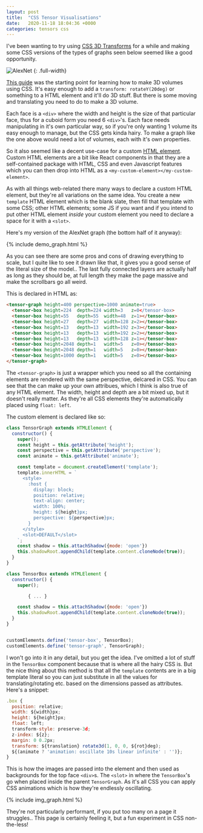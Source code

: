 ```yaml
---
layout: post
title:  "CSS Tensor Visualisations"
date:   2020-11-18 18:04:36 +0000
categories: tensors css
---
```


I've been wanting to try using [CSS 3D Transforms](https://www.w3schools.com/css/css3_3dtransforms.asp) for a while and making some CSS versions of the types of graphs seen below seemed like a good opportunity.

![AlexNet](https://miro.medium.com/max/700/1*qyc21qM0oxWEuRaj-XJKcw.png)
{: .full-width}

[This guide](https://3dtransforms.desandro.com/) was the starting point for learning how to make 3D volumes using CSS. It's easy enough to add a `transform: rotateY(20deg)` or something to a HTML element and it'll do 3D stuff. But there is some moving and translating you need to do to make a 3D volume.

Each face is a `<div>` where the width and height is the size of that particular face, thus for a cuboid form you need 6 `<div>`'s. Each face needs manipulating in it's own particular way, so if you're only wanting 1 volume its easy enough to manage, but the CSS gets kinda hairy. To make a graph like the one above would need a lot of volumes, each with it's own properties.

So it also seemed like a decent use-case for a custom [HTML element](https://developer.mozilla.org/en-US/docs/Web/Web_Components/Using_custom_elements). Custom HTML elements are a bit like React components in that they are a self-contained package with HTML, CSS and even Javascript features which you can then drop into HTML as a `<my-custom-element></my-custom-element>`.

As with all things web-related there many ways to declare a custom HTML element, but they're all variations on the same idea. You create a new `template` HTML element which is the blank slate, then fill that template with some CSS; other HTML elements; some JS if you want and if you intend to put other HTML element _inside_ your custom element you need to declare a space for it with a `<slot>`.

Here's my version of the AlexNet graph (the bottom half of it anyway):

{% include demo_graph.html %}

As you can see there are some pros and cons of drawing everything to scale, but I quite like to see it drawn like that, it gives you a good sense of the literal size of the model.. The last fully connected layers are actually half as long as they should be, at full length they make the page massive and make the scrollbars go all weird.

This is declared in HTML as:

```html
<tensor-graph height=400 perspective=1000 animate=true>
  <tensor-box height=224  depth=224 width=3   z=0</tensor-box>
  <tensor-box height=55   depth=55  width=48  z=1></tensor-box>
  <tensor-box height=27   depth=27  width=128 z=2></tensor-box>
  <tensor-box height=13   depth=13  width=192 z=3></tensor-box>
  <tensor-box height=13   depth=13  width=192 z=2></tensor-box>
  <tensor-box height=13   depth=13  width=128 z=1></tensor-box>
  <tensor-box height=2048 depth=1   width=5   z=0></tensor-box>
  <tensor-box height=2048 depth=1   width=5   z=0></tensor-box>
  <tensor-box height=1000 depth=1   width=5   z=0></tensor-box>
</tensor-graph>
```

The `<tensor-graph>` is just a wrapper which you need so all the containing elements are rendered with the same perspective, delcared in CSS. You can see that the can make up your own attribues, which I think is also true of any HTML element. The width, height and depth are a bit mixed up, but it doesn't really matter. As they're all CSS elements they're automatically placed using `float: left`.

The custom element is declared like so:

```javascript
class TensorGraph extends HTMLElement {
  constructor() {
    super();
    const height = this.getAttribute('height');
    const perspective = this.getAttribute('perspective');
    const animate = this.getAttribute('animate');

    const template = document.createElement('template');
    template.innerHTML = `
      <style>
        :host {
          display: block;
          position: relative;
          text-align: center;
          width: 100%;
          height: ${height}px;
          perspective: ${perspective}px;
        }
      </style>
      <slot>DEFAULT</slot>
    `;
    const shadow = this.attachShadow({mode: 'open'})
    this.shadowRoot.appendChild(template.content.cloneNode(true));
  }
}

class TensorBox extends HTMLElement {
  constructor() {
    super();

		{ ... }

    const shadow = this.attachShadow({mode: 'open'})
    this.shadowRoot.appendChild(template.content.cloneNode(true));
  }
}


customElements.define('tensor-box', TensorBox);
customElements.define('tensor-graph', TensorGraph);
```

I won't go into it in any detail, but you get the idea. I've omitted a lot of stuff in the `TensorBox` component because that is where all the hairy CSS is. But the nice thing about this method is that all the `template` contents are in a big template literal so you can just substitute in all the values for translating/rotating etc. based on the dimensions passed as attributes. Here's a snippet:

```javascript
.box {
  position: relative;
  width: ${width}px;
  height: ${height}px;
  float: left;
  transform-style: preserve-3d;
  z-index: ${z};
  margin: 0 0.2px;
  transform: ${translation} rotate3d(1, 0, 0, ${rot}deg);
  ${(animate ? 'animation: oscillate 10s linear infinite' : '')};
}
```

 This is how the images are passed into the element and then used as backgrounds for the top face `<div>`s. The `<slot>` in where the `TensorBox`'s go when placed inside the parent `TensorGraph`. As it's all CSS you can apply CSS animations which is how they're endlessly oscillating.

{% include img_graph.html %}

They're not particularly performant, if you put too many on a page it struggles.. This page is certainly feeling it, but a fun experiment in CSS non-the-less!


<script src="{{ site.baseurl }}/assets/js/comp_graph.js"></script>
